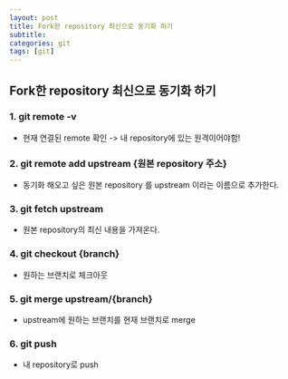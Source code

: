 ```yaml
---
layout: post
title: Fork한 repository 최신으로 동기화 하기
subtitle:
categories: git
tags: [git]
---
```


## Fork한 repository 최신으로 동기화 하기

### 1. git remote -v

-  현재 연결된 remote 확인 -> 내 repository에 있는 원격이어야함!

### 2. git remote add upstream {원본 repository 주소}

- 동기화 해오고 싶은 원본 repository 를 upstream 이라는 이름으로 추가한다. 

### 3. git fetch upstream 

- 원본 repository의 최신 내용을 가져온다. 

### 4. git checkout {branch}

- 원하는 브랜치로 체크아웃

### 5. git merge upstream/{branch}

- upstream에 원하는 브랜치를 현재 브랜치로 merge

### 6. git push

- 내 repository로 push

  

​	



